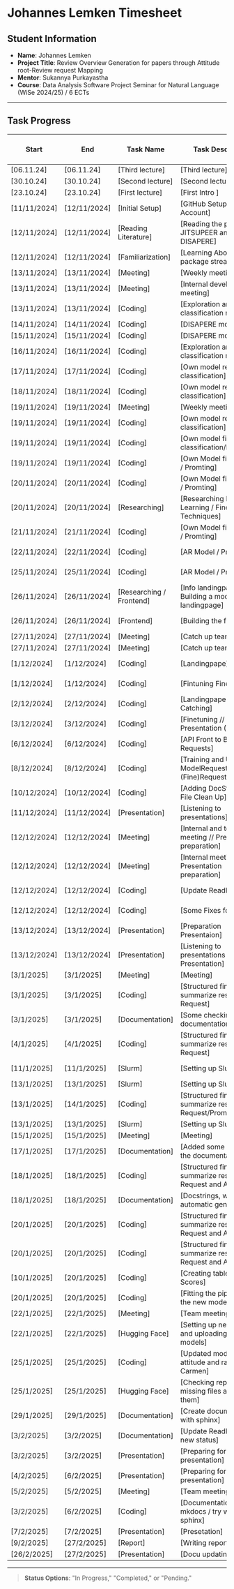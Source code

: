 # Johannes Lemken Timesheet

## Student Information
- **Name**: Johannes Lemken
- **Project Title**: Review Overview Generation for papers through Attitude root-Review request Mapping 
- **Mentor**: Sukannya Purkayastha
- **Course**: Data Analysis Software Project Seminar for Natural Language (WiSe 2024/25) / 6 ECTs

---

## Task Progress

| Start      | End        | Task Name       | Task Description         | Time Spent (hours) | Status        |
|------------|------------|-----------------|--------------------------|--------------------|---------------|
| [06.11.24]    | [06.11.24]    | [Third lecture]       | [Third lecture]                                                           | [1.5]         | [Completed]   | 
| [30.10.24] | [30.10.24] | [Second lecture]            | [Second lecture]                                                          | [1.5]         | [Completed]   | 
| [23.10.24] | [23.10.24] | [First lecture]             | [First Intro ]                                                            | [1.5]         | [Completed]   | 
| [11/11/2024] | [12/11/2024] | [Initial Setup]         | [GitHub Setup, Matrix Account]                                            | [0,5]       | [Completed] |
| [12/11/2024] | [12/11/2024] | [Reading Literature]    | [Reading the papers JITSUPEER and DISAPERE]                               | [2]       | [Completed]   |
| [12/11/2024] | [12/11/2024] | [Familiarization]       | [Learning About python package streamlit]                                 | [1]       | [Completed]     |
| [13/11/2024] | [13/11/2024] | [Meeting]               | [Weekly meeting]                                                          | [1]                | [Completed] |
| [13/11/2024] | [13/11/2024] | [Meeting]               | [Internal developer meeting]                                              | [0.5]              | [Completed] |
| [13/11/2024] | [13/11/2024] | [Coding]                | [Exploration and setup classification model]                              | [2]                | [Completed] | 
| [14/11/2024] | [14/11/2024] | [Coding]                | [DISAPERE model]                                                          | [4]                | [In Progess] |
| [15/11/2024] | [15/11/2024] | [Coding]                | [DISAPERE model]                                                          | [4]19.5              | [In Progess] |                    
| [16/11/2024] | [16/11/2024] | [Coding]                | [Exploration and setup classification model]                              | [3]                | [Completed] |
| [17/11/2024] | [17/11/2024] | [Coding]                | [Own model request classification]                                        | [3]                | [In Progess] |
| [18/11/2024] | [18/11/2024] | [Coding]                | [Own model request classification]                                        | [3]                | [In Progress] |
| [19/11/2024] | [19/11/2024] | [Meeting]               | [Weekly meeting]                                                          | [1]                | [Completed] |
| [19/11/2024] | [19/11/2024] | [Coding]                | [Own model request classification]                                        | [1]                | [Completed] |
| [19/11/2024] | [19/11/2024] | [Coding]                | [Own model fine quest classification/Finetuning]                          | [4]                | [In Progress] |
| [19/11/2024] | [19/11/2024] | [Coding]                | [Own Model fine request / Promting]                                       | [3]                | [In Progress] |
| [20/11/2024] | [20/11/2024] | [Coding]                | [Own Model fine request / Promting]                                       | [1,5]              | [In Progress] |
| [20/11/2024] | [20/11/2024] | [Researching]           | [Researching Few Shot Learning / Fine Tuning Techniques]                  | [3]                | [Completed] |
| [21/11/2024] | [21/11/2024] | [Coding]                |   [Own Model fine request / Promting]                                     | [3]                | [Completed] |
| [22/11/2024] | [22/11/2024] | [Coding]                | [AR Model / Promting]                                                     | [3]                | [In Progress] |    
| [25/11/2024] | [25/11/2024] | [Coding]                | [AR Model / Promting]                                                     | [4]                | [In Progress] |     
| [26/11/2024] | [26/11/2024] | [Researching / Frontend]| [Info landingpape / Building a mockup for landingpage]                    | [2,5]              | [Completed] |
| [26/11/2024] | [26/11/2024] | [Frontend]              | [Building the frontpage]                                                  | [4]                | [In Progress] |
| [27/11/2024] | [27/11/2024] | [Meeting]               | [Catch up team meeting]                                                   | [2]                | [Completed] |
| [27/11/2024] | [27/11/2024] | [Meeting]               | [Catch up team meeting]                                                   | [2]                | [Completed] |
| [1/12/2024] | [1/12/2024] | [Coding]                  | [Landingpape]                                                             | [3]                | [In Progress] |
| [1/12/2024] | [1/12/2024] | [Coding]                  | [Fintuning Finerequest]                                                   | [4.5]                | [In Progress] |
| [2/12/2024] | [2/12/2024] | [Coding]                  | [Landingpape // Error Catching]                                           | [2.5]                | [Completed] |
| [3/12/2024] | [3/12/2024] | [Coding]                  | [Finetuning // Fix Presentation (Paths)]                                  | [4.5]              | [In Progress] |
| [6/12/2024] | [6/12/2024] | [Coding]                  | [API Front to Back Requests]                                              | [5]                | [In Progress] |   
| [8/12/2024] | [8/12/2024] | [Coding]                  | [Training and Update ModelRequest (Fine)RequestClassifier]                | [7]                | [In Progress] |
| [10/12/2024] | [10/12/2024] | [Coding]                | [Adding DocStrings // File Clean Up]                                      | [2.5]                | [Completed] |
| [11/12/2024] | [11/12/2024] | [Presentation]          | [Listening to presentations]                                              | [2]               | [Completed] |
| [12/12/2024] | [12/12/2024] | [Meeting]               | [Internal and team meeting // Presentation preparation]                   | [3]               | [Completed] |
| [12/12/2024] | [12/12/2024] | [Meeting]               | [Internal meeting // Presentation preparation]                            | [4]               | [Completed] |
| [12/12/2024] | [12/12/2024] | [Coding]                | [Update ReadMe ]                                                          | [3]               | [In Progress] |
| [12/12/2024] | [12/12/2024] | [Coding]                | [Some Fixes for Pipeline]                                                 | [2]               | [In Progress] |
| [13/12/2024] | [13/12/2024] | [Presentation]          | [Preparation Presentaion]                                                 | [6]               | [Completed] |
| [13/12/2024] | [13/12/2024] | [Presentation]          | [Listening to presentations // Own Presentation]                          | [2]               | [Completed] |
| [3/1/2025] | [3/1/2025] | [Meeting]                   | [Meeting]                                                                 | [1]               | [Completed] |
| [3/1/2025] | [3/1/2025] | [Coding]                    | [Structured fine tuning to summarize results / Request]                   | [3]               | [In Progress] |
| [3/1/2025] | [3/1/2025] | [Documentation]             | [Some checking for documentation content]                                 | [3]               | [In Progress] |
| [4/1/2025] | [4/1/2025] | [Coding]                    | [Structured fine tuning to summarize results / Fine Request]              | [3]               | [In Progress] |
| [11/1/2025] | [11/1/2025] | [Slurm]                   | [Setting up Slurm]                                                        | [3]               | [In Progress] |
| [13/1/2025] | [13/1/2025] | [Slurm]                   | [Setting up Slurm]                                                        | [4]               | [Completed] |
| [13/1/2025] | [14/1/2025] | [Coding]                  | [Structured fine tuning to summarize results / Fine Request/Prompting]    | [7]               | [Completed] |
| [13/1/2025] | [13/1/2025] | [Slurm]                   | [Setting up Slurm]                                                        | [4]               | [Completed] |
| [15/1/2025] | [15/1/2025] | [Meeting]                 | [Meeting]                                                                 | [1]               | [Completed] |
| [17/1/2025] | [17/1/2025] | [Documentation]           | [Added some parts to the documentation]                                   | [1]               | [Completed] |
| [18/1/2025] | [18/1/2025] | [Coding]                  | [Structured fine tuning to summarize results / Fine Request and Attitude] | [3]               | [Completed] |
| [18/1/2025] | [18/1/2025] | [Documentation]           | [Docstrings, writing and automatic generation]                            | [2]               | [In Progress] |
| [20/1/2025] | [20/1/2025] | [Coding]                  | [Structured fine tuning to summarize results / Fine Request and Attitude] | [2]               | [In Progress] |
| [20/1/2025] | [20/1/2025] | [Coding]                  | [Structured fine tuning to summarize results / Fine Request and Attitude] | [2]               | [Completed] |
| [10/1/2025] | [20/1/2025] | [Coding]                  | [Creating table for F1- Scores]                                           | [2]               | [Completed] |
| [20/1/2025] | [20/1/2025] | [Coding]                  | [Fitting the pipeline to the new model]                                   | [3]               | [Completed] |
| [22/1/2025] | [22/1/2025] | [Meeting]                 | [Team meeting]                                                            | [1]                | [Completed] |
| [22/1/2025] | [22/1/2025] | [Hugging Face]            | [Setting up new repos and uploading all models]                           | [3]             | [Completed] |
| [25/1/2025] | [25/1/2025] | [Coding]                  | [Updated models for attitude and ran code for Carmen]                     | [1]             | [Completed] |
| [25/1/2025] | [25/1/2025] | [Hugging Face]            | [Checking repos for missing files and addind them]                        | [2]              | [Completed] |
| [29/1/2025] | [29/1/2025] | [Documentation]           | [Create documentation with sphinx]                                        | [4]             | [In progress] |
| [3/2/2025] | [3/2/2025] | [Documentation]             | [Update ReadMe to the new status]                                         | [3]             | [In progress] |
| [3/2/2025] | [3/2/2025] | [Presentation]              | [Preparing for poster presentation]                                       | [3]             | [In progress] |
| [4/2/2025] | [6/2/2025] | [Presentation]              | [Preparing for poster presentation]                                       | [3]             | [Completed] |
| [5/2/2025] | [5/2/2025] | [Meeting]                   | [Team meeting]                                                            | [1]             | [Completed] |
| [3/2/2025] | [6/2/2025] | [Coding]                    | [Documentation with mkdocs / try with sphinx]                             | [9]             | [Completed] |
| [7/2/2025] | [7/2/2025] | [Presentation]              | [Presetation]                                                             | [2]             | [Completed] |
| [9/2/2025] | [27/2/2025] | [Report]                   | [Writing report]                                                          | [14]            | [Completed] |
| [26/2/2025] | [27/2/2025] | [Presentation]            | [Docu updating]                                                           | [3]             | [Completed] |
---

> **Status Options**: "In Progress," "Completed," or "Pending."
